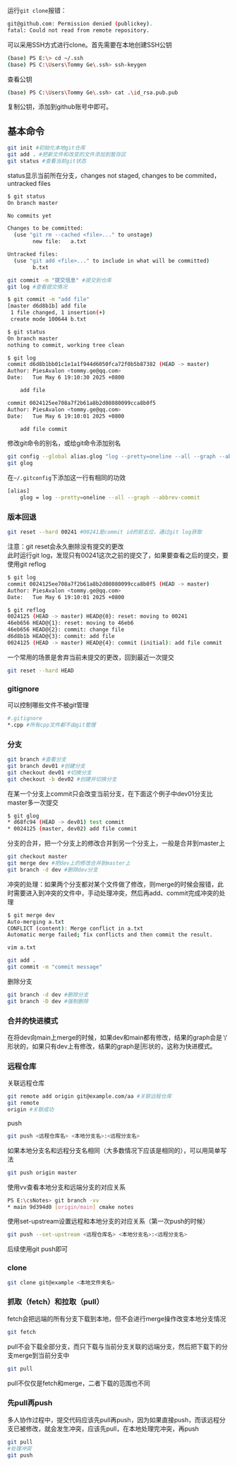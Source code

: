 运行`git clone`报错：
```bash
git@github.com: Permission denied (publickey).
fatal: Could not read from remote repository.
```
可以采用SSH方式进行clone。首先需要在本地创建SSH公钥
```bash
(base) PS E:\> cd ~/.ssh
(base) PS C:\Users\Tommy Ge\.ssh> ssh-keygen
```
查看公钥
```bash
(base) PS C:\Users\Tommy Ge\.ssh> cat .\id_rsa.pub.pub
```
复制公钥，添加到github账号中即可。

## 基本命令
```bash
git init #初始化本地git仓库
git add . #把新文件和改变的文件添加到暂存区
git status #查看当前git状态
```
status显示当前所在分支，changes not staged, changes to be commited，untracked files
```bash
$ git status
On branch master

No commits yet

Changes to be committed:
  (use "git rm --cached <file>..." to unstage)
        new file:   a.txt

Untracked files:
  (use "git add <file>..." to include in what will be committed)
        b.txt
```
```bash
git commit -m "提交信息" #提交到仓库
git log #查看提交情况
```
```bash
$ git commit -m "add file"
[master d6d8b1b] add file
 1 file changed, 1 insertion(+)
 create mode 100644 b.txt

$ git status
On branch master
nothing to commit, working tree clean

$ git log
commit d6d8b1bb01c1e1a1f944d6050fca72f0b5b87382 (HEAD -> master)
Author: PiesAvalon <tommy.ge@qq.com>
Date:   Tue May 6 19:10:30 2025 +0800

    add file

commit 0024125ee708a7f2b61a8b2d08080099cca8b0f5
Author: PiesAvalon <tommy.ge@qq.com>
Date:   Tue May 6 19:10:01 2025 +0800

    add file commit
```
修改git命令的别名，或给git命令添加别名
```bash
git config --global alias.glog "log --pretty=oneline --all --graph --abbrev-commit" #给这一长串指令以git glog的别名
git glog
```
在`~/.gitconfig`下添加这一行有相同的功效
```bash
[alias]
    glog = log --pretty=oneline --all --graph --abbrev-commit
```
### 版本回退
```bash
git reset --hard 00241 #00241是commit id的前五位，通过git log获取
```
注意：git reset会永久删除没有提交的更改  
此时运行git log，发现只有00241这次之前的提交了，如果要查看之后的提交，要使用git reflog
```bash
$ git log
commit 0024125ee708a7f2b61a8b2d08080099cca8b0f5 (HEAD -> master)
Author: PiesAvalon <tommy.ge@qq.com>
Date:   Tue May 6 19:10:01 2025 +0800

$ git reflog
0024125 (HEAD -> master) HEAD@{0}: reset: moving to 00241
46eb656 HEAD@{1}: reset: moving to 46eb6
46eb656 HEAD@{2}: commit: change file
d6d8b1b HEAD@{3}: commit: add file
0024125 (HEAD -> master) HEAD@{4}: commit (initial): add file commit

```
一个常用的场景是舍弃当前未提交的更改，回到最近一次提交
```bash
git reset --hard HEAD
```
### gitignore
可以控制哪些文件不被git管理
```bash
#.gitignore
*.cpp #所有cpp文件都不由git管理
```
### 分支
```bash
git branch #查看分支
git branch dev01 #创建分支
git checkout dev01 #切换分支
git checkout -b dev02 #创建并切换分支
```
在某一个分支上commit只会改变当前分支，在下面这个例子中dev01分支比master多一次提交
```bash
$ git glog
* d68fc94 (HEAD -> dev01) test commit
* 0024125 (master, dev02) add file commit
```
分支的合并，把一个分支上的修改合并到另一个分支上，一般是合并到master上
```bash
git checkout master
git merge dev #把dev上的修改合并到master上
git branch -d dev #删除dev分支
```
冲突的处理：如果两个分支都对某个文件做了修改，则merge的时候会报错，此时需要进入到冲突的文件中，手动处理冲突，然后再add、commit完成冲突的处理
```bash
$ git merge dev
Auto-merging a.txt
CONFLICT (content): Merge conflict in a.txt
Automatic merge failed; fix conflicts and then commit the result.

vim a.txt

git add .
git commit -m "commit message"
```
删除分支
```bash
git branch -d dev #删除分支
git branch -D dev #强制删除
```
### 合并的快进模式
在将dev向main上merge的时候，如果dev和main都有修改，结果的graph会是丫形状的，如果只有dev上有修改，结果的graph是|形状的，这称为快进模式。
### 远程仓库
关联远程仓库
```bash
git remote add origin git@example.com/aa #关联远程仓库
git remote 
origin #关联成功
```
push
```bash
git push <远程仓库名> <本地分支名>:<远程分支名>
```
如果本地分支名和远程分支名相同（大多数情况下应该是相同的），可以用简单写法
```bash
git push origin master
```
使用vv查看本地分支和远端分支的对应关系
```bash
PS E:\csNotes> git branch -vv
* main 9d394d0 [origin/main] cmake notes
```
使用set-upstream设置远程和本地分支的对应关系（第一次push的时候）
```bash
git push --set-upstream <远程仓库名> <本地分支名>:<远程分支名>
```
后续使用git push即可
### clone
```bash
git clone git@example <本地文件夹名>
```
### 抓取（fetch）和拉取（pull）
fetch会把远端的所有分支下载到本地，但不会进行merge操作改变本地分支情况
```bash
git fetch
```
pull不会下载全部分支，而只下载与当前分支关联的远端分支，然后把下载下的分支merge到当前分支中
```bash
git pull
```
pull不仅仅是fetch和merge，二者下载的范围也不同
### 先pull再push
多人协作过程中，提交代码应该先pull再push，因为如果直接push，而该远程分支已被修改，就会发生冲突，应该先pull，在本地处理完冲突，再push
```bash
git pull
#处理冲突
git push
```